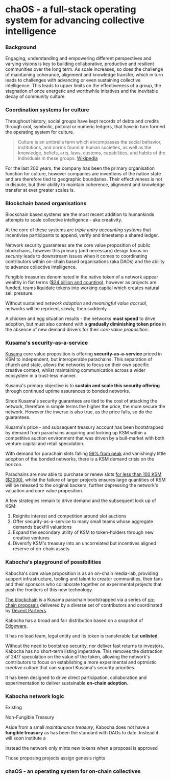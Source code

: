 # chaOS - a full-stack operating system for advancing collective intelligence

### Background

Engaging, understanding and empowering different perspectives and varying visions is key to building collaborative, productive and resilient communities over the long term. As scale increases, so does the challenge of maintaining coherance, alignment and knowledge transfer, which in turn leads to challenges with advancing or even sustaining collective intelligence. This leads to upper limits on the effectiveness of a group, the stagnation of once energetic and worthwhile initatives and the inevitable decay of community culture. 

### Coordination systems for culture

Throughout history, social groups have kept records of debts and credits through oral, symbolic, pictoral or numeric ledgers, that have in turn formed the operating system for culture. 

> Culture is an umbrella term which encompasses the social behavior, institutions, and norms found in human societies, as well as the knowledge, beliefs, arts, laws, customs, capabilities, and habits of the individuals in these groups. [Wikipedia](https://en.wikipedia.org/wiki/Culture) 

For the last 200 years, the company has been the primary organisation function for culture, however companies are inventions of the nation state and are therefore tied to geographic boundaries. Their effectiveness is not in dispute, but their ability to maintain coherence, alignment and knowledge transfer at ever greater scales is. 

### Blockchain based organisations

Blockchain based systems are the most recent addition to humankinds attempts to scale collective intelligence - aka creativity. 

At the core of these systems are _triple entry accounting systems_ that incentivise participants to append, verify and timestamp a shared ledger.  
   
Network security guarantees are the core value proposition of public blockchains, however this primary (and necessary) design focus on _security_ leads to downstream issues when it comes to coordinating contributors within on-chain based organisations (aka DAOs) and the ability to advance collective intelligence. 

Fungible treasuries denominated in the native token of a network appear wealthy in fiat terms ([$24 billion and counting](https://deepdao.io/organizations)), however as projects are funded, teams liquidate tokens into working capital which creates natural sell pressure. 

Without sustained _network adoption_ and _meaningful value accrual_, networks will be repriced, slowly, then suddenly. 

A chicken and egg situation results - the networks **must spend** to drive adoption, but must also contend with a **gradually diminishing token price** in the absence of new demand drivers for their _core value proposition_. 

### Kusama's security-as-a-service   

[Kusama](https://kusama.network) core value proposition is offering **security-as-a-service** priced in KSM to independent, but interoperable parachains. This separation of church and state, allows the networks to focus on their own specific creative context, whilst maintaining communication across a wider ecosystem in a trust-less manner. 

Kusama's primary objective is to **sustain and scale this security offering** through continued uptime assurances to bonded networks.  

Since Kusama's security guarantees are tied to the cost of attacking the network, therefore in simple terms the higher the price, the more secure the network. However the inverse is also true, as the price falls, so do the guarantees. 

Kusama's price - and subsequent treasury account has been bootstrapped by demand from parachains acquiring and locking up KSM within a competitive auction environment that was driven by a bull-market with both venture capital and retail speculation. 

With demand for parachain slots falling [99% from peak](https://medium.com/acalanetwork/karura-wins-first-ever-parachain-slot-auction-in-kusama-polkadot-ecosystem-brings-defi-platform-62c04aaf09a1) and vanishingly little adoption of the bonded networks, there is a KSM demand crisis on the horizon. 

Parachains are now able to purchase or renew slots [for less than 100 KSM ($2000)](https://parachains.info/auctions/kusama), whilst the failure of larger projects ensures large quantities of KSM will be released to the original backers, further depressing the network's valuation and core value proposition. 

A few strategies remain to drive demand and the subsequent lock up of KSM:

1. Reignite interest and competition around slot auctions
2. Offer security-as-a-service to many small teams whose aggregate demands backfill valuations
3. Expand the secondary utility of KSM to token-holders through new creative ventures
4. Diversify KSM's treasury into an uncorrelated but incentives aligned reserve of on-chain assets   

### Kabocha's playground of possibilities  

Kabocha's core value proposition is as an on-chain media-lab, providing support infrastructure, tooling and talent to creator communities, their fans and their sponsors who collaborate together on experimental projects that push the frontiers of this new technology.  

[The blockchain](https://forum.polkadot.network/t/introducing-kabocha-an-experimental-kusama-parachain-incubated-by-the-edgeware-community/327) is a Kusama parachain bootstrapped via a series of [on-chain proposals](https://gov.edgewa.re/discussions/Kabocha) delivered by a diverse set of contributors and coordinated by [Decent Partners](https://decent.partners). 

Kabocha has a broad and fair distribution based on a snapshot of [Edgeware](https://forum.polkadot.network/t/re-introducing-edgeware-substrates-most-chaotic-governance-experiment-and-second-oldest-mainnet/500).

It has no lead team, legal entity and its token is transferable but **unlisted**.

Without the need to bootstrap security, nor deliver fast returns to investors, Kabocha has no short-term listing imperative. This removes the distraction of 24/7 speculation on the value of the token, allowing the network's contributors to focus on establishing a more experimental and optmistic _creative culture_ that can support Kusama's security priorities. 

It has been designed to drive direct participation, collaboration and experimentation to deliver sustainable **on-chain adoption**. 

### Kabocha network logic  

Existing 

Non-Fungible Treasury 

Aside from a small _maintainance treasury_, Kabocha does not have a **fungible treasury** as has been the standard with DAOs to date. Instead it will soon institute a 








Instead the network only mints new tokens when a proposal is approved 

Those proposing projects assign genesis rights 

### chaOS - an operating system for on-chain collectives





